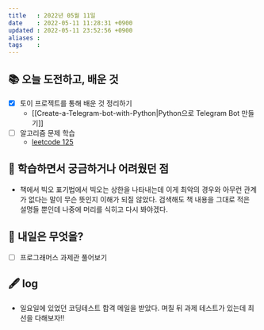 ```yaml
---
title   : 2022년 05월 11일 
date    : 2022-05-11 11:28:31 +0900
updated : 2022-05-11 23:52:56 +0900
aliases : 
tags    : 
---
```

## 📚 오늘 도전하고, 배운 것
- [x] 토이 프로젝트를 통해 배운 것 정리하기
  - [[Create-a-Telegram-bot-with-Python|Python으로 Telegram Bot 만들기]] 
- [ ] 알고리즘 문제 학습
	- [leetcode 125](https://github.com/padosum/algorithm/commit/9df7b3f321e13389f46a82dffecea51d38e51422)

## 🤔 학습하면서 궁금하거나 어려웠던 점 
- 책에서 빅오 표기법에서 빅오는 상한을 나타내는데 이게 최악의 경우와 아무런 관계가 없다는 말이 무슨 뜻인지 이해가 되질 않았다. 검색해도 책 내용을 그대로 적은 설명들 뿐인데 나중에 머리를 식히고 다시 봐야겠다.

## 🌅 내일은 무엇을?
- [ ] 프로그래머스 과제관 풀어보기

## 🖋 log
- 일요일에 있었던 코딩테스트 합격 메일을 받았다. 며칠 뒤 과제 테스트가 있는데 최선을 다해보자!!

